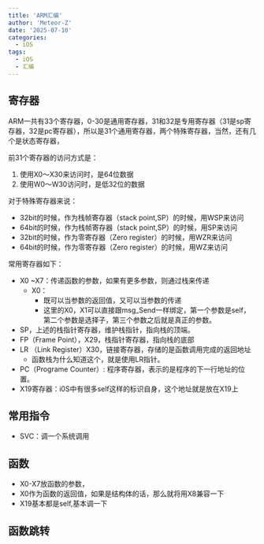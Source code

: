 ```yaml
---
title: 'ARM汇编'
author: 'Meteor-Z'
date: '2025-07-10'
categories:
  - iOS
tags:
  - iOS
  - 汇编
---
```


## 寄存器

ARM一共有33个寄存器，0-30是通用寄存器，31和32是专用寄存器（31是sp寄存器，32是pc寄存器），所以是31个通用寄存器，两个特殊寄存器，当然，还有几个是状态寄存器，

前31个寄存器的访问方式是：

1. 使用X0～X30来访问时，是64位数据
2. 使用W0～W30访问时，是低32位的数据

对于特殊寄存器来说：

- 32bit的时候，作为栈帧寄存器（stack point,SP）的时候，用WSP来访问
- 64bit的时候，作为栈帧寄存器（stack point,SP）的时候，用SP来访问
- 32bit的时候，作为零寄存器（Zero register）的时候，用WZR来访问
- 64bit的时候，作为零寄存器（Zero register）的时候，用WZ来访问

常用寄存器如下：

- X0 ~X7：传递函数的参数，如果有更多参数，则通过栈来传递
  - X0：
    - 既可以当参数的返回值，又可以当参数的传递
    - 这里的X0，X1可以直接跟msg_Send一样绑定，第一个参数是self，第二个参数是选择子，第三个参数之后就是真正的参数。
- SP，上述的栈指针寄存器，维护栈指针，指向栈的顶端。
- FP（Frame Point），X29，栈指针寄存器，指向栈的底部
- LR （Link Register）X30，链接寄存器，存储的是函数调用完成的返回地址
  - 函数栈为什么知道这个，就是使用LR指针。
- PC（Programe Counter）: 程序寄存器，表示的是程序的下一行地址的位置。
- X19寄存器：i0S中有很多self这样的标识自身，这个地址就是放在X19上

## 常用指令

- SVC：调一个系统调用

## 函数

- X0-X7放函数的参数，
- X0作为函数的返回值，如果是结构体的话，那么就将用X8兼容一下
- X19基本都是self,基本调一下

## 函数跳转

